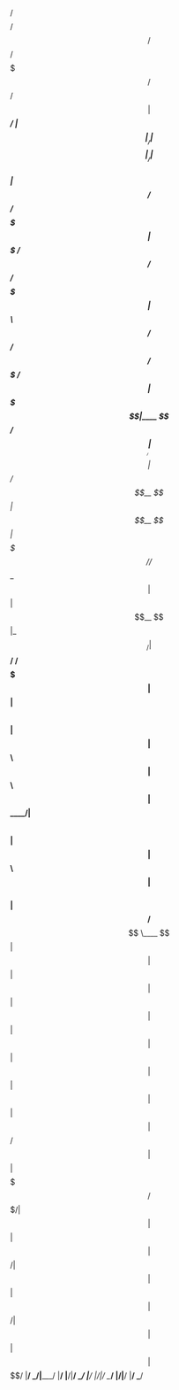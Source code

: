 /$$$$$$$$                 /$$       /$$                     /$$$$$$$           /$$             /$$    
| $$_____/                | $$      |__/                    | $$__  $$         |__/            | $$    
| $$    /$$$$$$   /$$$$$$$| $$$$$$$  /$$  /$$$$$$  /$$$$$$$ | $$  \ $$ /$$$$$$  /$$ /$$$$$$$  /$$$$$$  
| $$$$$|____  $$ /$$_____/| $$__  $$| $$ /$$__  $$| $$__  $$| $$$$$$$//$$__  $$| $$| $$__  $$|_  $$_/  
| $$__/ /$$$$$$$|  $$$$$$ | $$  \ $$| $$| $$  \ $$| $$  \ $$| $$____/| $$  \ $$| $$| $$  \ $$  | $$    
| $$   /$$__  $$ \____  $$| $$  | $$| $$| $$  | $$| $$  | $$| $$     | $$  | $$| $$| $$  | $$  | $$ /$$
| $$  |  $$$$$$$ /$$$$$$$/| $$  | $$| $$|  $$$$$$/| $$  | $$| $$     |  $$$$$$/| $$| $$  | $$  |  $$$$/
|__/   \_______/|_______/ |__/  |__/|__/ \______/ |__/  |__/|__/      \______/ |__/|__/  |__/   \___/  
